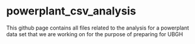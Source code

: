 # powerplant_csv_analysis
This github page contains all files related to the analysis for a powerplant data set that we are working on for the purpose of preparing for UBGH
